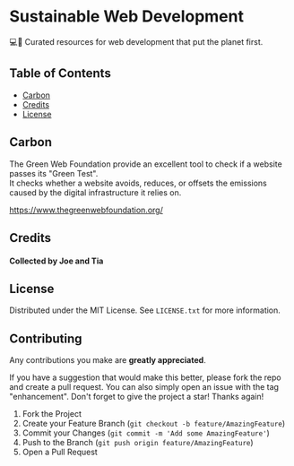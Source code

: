 # Sustainable Web Development

:computer::seedling: Curated resources for web development that put the planet first.

## Table of Contents


- [Carbon](#carbon)
- [Credits](#credits)
- [License](#license)

## Carbon

The Green Web Foundation provide an excellent tool to check if a website passes its "Green Test".
<br>
It checks whether a website avoids, reduces, or offsets the emissions caused by the digital infrastructure it relies on.

https://www.thegreenwebfoundation.org/

## Credits

#### Collected by Joe and Tia

## License

Distributed under the MIT License. See `LICENSE.txt` for more information.

## Contributing

Any contributions you make are **greatly appreciated**.

If you have a suggestion that would make this better, please fork the repo and create a pull request. You can also simply open an issue with the tag "enhancement".
Don't forget to give the project a star! Thanks again!

1. Fork the Project
2. Create your Feature Branch (`git checkout -b feature/AmazingFeature`)
3. Commit your Changes (`git commit -m 'Add some AmazingFeature'`)
4. Push to the Branch (`git push origin feature/AmazingFeature`)
5. Open a Pull Request

